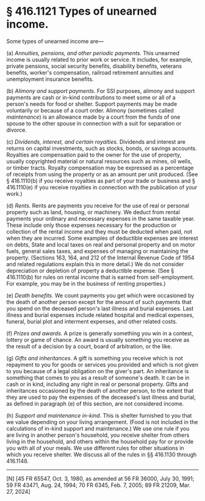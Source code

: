 # § 416.1121   Types of unearned income.

Some types of unearned income are—


(a) *Annuities, pensions, and other periodic payments.* This unearned income is usually related to prior work or service. It includes, for example, private pensions, social security benefits, disability benefits, veterans benefits, worker's compensation, railroad retirement annuities and unemployment insurance benefits.


(b) *Alimony and support payments.* For SSI purposes, alimony and support payments are cash or in-kind contributions to meet some or all of a person's needs for food or shelter. Support payments may be made voluntarily or because of a court order. Alimony (sometimes called *maintenance*) is an allowance made by a court from the funds of one spouse to the other spouse in connection with a suit for separation or divorce.


(c) *Dividends, interest, and certain royalties.* Dividends and interest are returns on capital investments, such as stocks, bonds, or savings accounts. Royalties are compensation paid to the owner for the use of property, usually copyrighted material or natural resources such as mines, oil wells, or timber tracts. Royalty compensation may be expressed as a percentage of receipts from using the property or as an amount per unit produced. (See § 416.1110(b) if you receive royalties as part of your trade or business and § 416.1110(e) if you receive royalties in connection with the publication of your work.)


(d) *Rents.* Rents are payments you receive for the use of real or personal property such as land, housing, or machinery. We deduct from rental payments your ordinary and necessary expenses in the same taxable year. These include only those expenses necessary for the production or collection of the rental income and they must be deducted when paid, not when they are incurred. Some examples of deductible expenses are interest on debts, State and local taxes on real and personal property and on motor fuels, general sales taxes, and expenses of managing or maintaining the property. (Sections 163, 164, and 212 of the Internal Revenue Code of 1954 and related regulations explain this in more detail.) We do not consider depreciation or depletion of property a deductible expense. (See § 416.1110(b) for rules on rental income that is earned from self-employment. For example, you may be in the business of renting properties.)


(e) *Death benefits.* We count payments you get which were occasioned by the death of another person except for the amount of such payments that you spend on the deceased person's last illness and burial expenses. Last illness and burial expenses include related hospital and medical expenses, funeral, burial plot and interment expenses, and other related costs.


(f) *Prizes and awards.* A prize is generally something you win in a contest, lottery or game of chance. An award is usually something you receive as the result of a decision by a court, board of arbitration, or the like.


(g) *Gifts and inheritances.* A gift is something you receive which is not repayment to you for goods or services you provided and which is not given to you because of a legal obligation on the giver's part. An inheritance is something that comes to you as a result of someone's death. It can be in cash or in kind, including any right in real or personal property. Gifts and inheritances occasioned by the death of another person, to the extent that they are used to pay the expenses of the deceased's last illness and burial, as defined in paragraph (e) of this section, are not considered income.


(h) *Support and maintenance in-kind.* This is shelter furnished to you that we value depending on your living arrangement. (Food is not included in the calculations of in-kind support and maintenance.) We use one rule if you are living in another person's household, you receive shelter from others living in the household, and others within the household pay for or provide you with all of your meals. We use different rules for other situations in which you receive shelter. We discuss all of the rules in §§ 416.1130 through 416.1148.



---

[N] [45 FR 65547, Oct. 3, 1980, as amended at 56 FR 36000, July 30, 1991; 59 FR 43471, Aug. 24, 1994; 70 FR 6345, Feb. 7, 2005; 89 FR 21209, Mar. 27, 2024]




